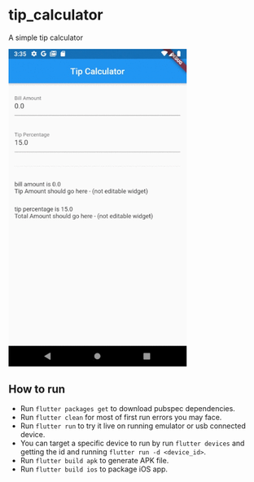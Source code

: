 # tip_calculator

A simple tip calculator

<img src="https://github.com/MichaelKMalak/simple_tip_calculator/blob/step-3/screenshots/screenshot_3.gif" width="350" />

## How to run ##
  - Run `flutter packages get` to download pubspec dependencies.
  - Run `flutter clean` for most of first run errors you may face.
  - Run `flutter run` to try it live on running emulator or usb connected device.
  - You can target a specific device to run by run `flutter devices` and getting the id and running `flutter run -d <device_id>`.
  - Run `flutter build apk` to generate APK file.
  - Run `flutter build ios` to package iOS app.
